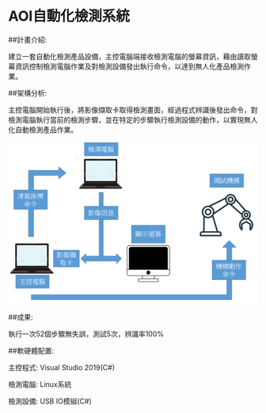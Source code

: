 # AOI自動化檢測系統

##計畫介紹:

建立一套自動化檢測產品設備，主控電腦端接收檢測電腦的螢幕資訊，藉由讀取螢幕資訊控制檢測電腦作業及對檢測設備發出執行命令，以達到無人化產品檢測作業。


##架構分析:

主控電腦開始執行後，將影像擷取卡取得檢測畫面，經過程式辨識後發出命令，對檢測電腦執行當前的檢測步驟，並在特定的步驟執行檢測設備的動作，以實現無人化自動檢測產品作業。

![image](https://github.com/tddwso/AOI-of-automatic-product-inspection-system/blob/main/%E6%9E%B6%E6%A7%8B%E5%9C%962.png)


##成果:

執行一次52個步驟無失誤，測試5次，辨識率100%


##軟硬體配置:

主控程式: Visual Studio 2019(C#)

檢測電腦: Linux系統

檢測設備: USB IO模組(C#)


